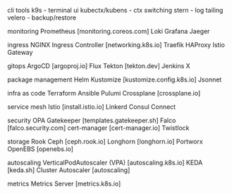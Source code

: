 ---
---
cli tools
  k9s - terminal ui
  kubectx/kubens - ctx switching
  stern - log tailing
  velero - backup/restore

monitoring
  Prometheus [monitoring.coreos.com]
  Loki
  Grafana
  Jaeger

ingress
  NGINX Ingress Controller [networking.k8s.io]
  Traefik
  HAProxy
  Istio Gateway

gitops
  ArgoCD [argoproj.io]
  Flux
  Tekton [tekton.dev]
  Jenkins X

package management
  Helm
  Kustomize [kustomize.config.k8s.io]
  Jsonnet

infra as code
  Terraform
  Ansible
  Pulumi
  Crossplane [crossplane.io]

service mesh
  Istio [install.istio.io]
  Linkerd
  Consul Connect

security
  OPA Gatekeeper [templates.gatekeeper.sh]
  Falco [falco.security.com]
  cert-manager [cert-manager.io]
  Twistlock

storage
  Rook Ceph [ceph.rook.io]
  Longhorn [longhorn.io]
  Portworx
  OpenEBS [openebs.io]

autoscaling
  VerticalPodAutoscaler (VPA) [autoscaling.k8s.io]
  KEDA [keda.sh]
  Cluster Autoscaler [autoscaling]

metrics
  Metrics Server [metrics.k8s.io]
